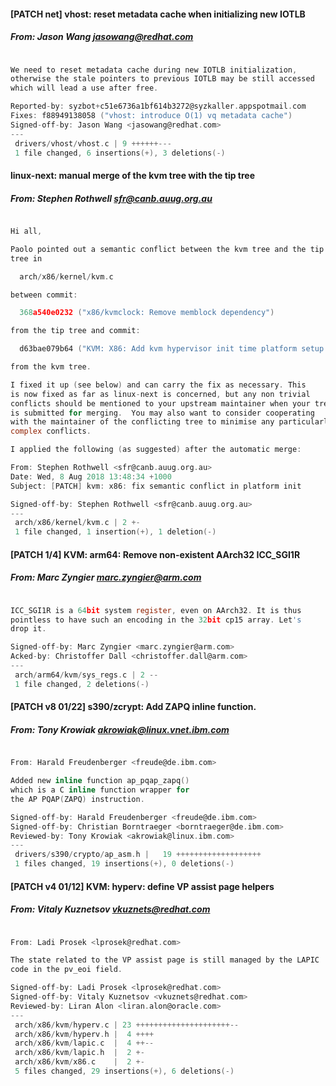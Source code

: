 #### [PATCH net] vhost: reset metadata cache when initializing new IOTLB
##### From: Jason Wang <jasowang@redhat.com>

```c

We need to reset metadata cache during new IOTLB initialization,
otherwise the stale pointers to previous IOTLB may be still accessed
which will lead a use after free.

Reported-by: syzbot+c51e6736a1bf614b3272@syzkaller.appspotmail.com
Fixes: f88949138058 ("vhost: introduce O(1) vq metadata cache")
Signed-off-by: Jason Wang <jasowang@redhat.com>
---
 drivers/vhost/vhost.c | 9 ++++++---
 1 file changed, 6 insertions(+), 3 deletions(-)

```
#### linux-next: manual merge of the kvm tree with the tip tree
##### From: Stephen Rothwell <sfr@canb.auug.org.au>

```c

Hi all,

Paolo pointed out a semantic conflict between the kvm tree and the tip
tree in

  arch/x86/kernel/kvm.c

between commit:

  368a540e0232 ("x86/kvmclock: Remove memblock dependency")

from the tip tree and commit:

  d63bae079b64 ("KVM: X86: Add kvm hypervisor init time platform setup callback")

from the kvm tree.

I fixed it up (see below) and can carry the fix as necessary. This
is now fixed as far as linux-next is concerned, but any non trivial
conflicts should be mentioned to your upstream maintainer when your tree
is submitted for merging.  You may also want to consider cooperating
with the maintainer of the conflicting tree to minimise any particularly
complex conflicts.

I applied the following (as suggested) after the automatic merge:

From: Stephen Rothwell <sfr@canb.auug.org.au>
Date: Wed, 8 Aug 2018 13:48:34 +1000
Subject: [PATCH] kvm: x86: fix semantic conflict in platform init

Signed-off-by: Stephen Rothwell <sfr@canb.auug.org.au>
---
 arch/x86/kernel/kvm.c | 2 +-
 1 file changed, 1 insertion(+), 1 deletion(-)

```
#### [PATCH 1/4] KVM: arm64: Remove non-existent AArch32 ICC_SGI1R
##### From: Marc Zyngier <marc.zyngier@arm.com>

```c

ICC_SGI1R is a 64bit system register, even on AArch32. It is thus
pointless to have such an encoding in the 32bit cp15 array. Let's
drop it.

Signed-off-by: Marc Zyngier <marc.zyngier@arm.com>
Acked-by: Christoffer Dall <christoffer.dall@arm.com>
---
 arch/arm64/kvm/sys_regs.c | 2 --
 1 file changed, 2 deletions(-)

```
#### [PATCH v8 01/22] s390/zcrypt: Add ZAPQ inline function.
##### From: Tony Krowiak <akrowiak@linux.vnet.ibm.com>

```c

From: Harald Freudenberger <freude@de.ibm.com>

Added new inline function ap_pqap_zapq()
which is a C inline function wrapper for
the AP PQAP(ZAPQ) instruction.

Signed-off-by: Harald Freudenberger <freude@de.ibm.com>
Signed-off-by: Christian Borntraeger <borntraeger@de.ibm.com>
Reviewed-by: Tony Krowiak <akrowiak@linux.ibm.com>
---
 drivers/s390/crypto/ap_asm.h |   19 +++++++++++++++++++
 1 files changed, 19 insertions(+), 0 deletions(-)

```
#### [PATCH v4 01/12] KVM: hyperv: define VP assist page helpers
##### From: Vitaly Kuznetsov <vkuznets@redhat.com>

```c

From: Ladi Prosek <lprosek@redhat.com>

The state related to the VP assist page is still managed by the LAPIC
code in the pv_eoi field.

Signed-off-by: Ladi Prosek <lprosek@redhat.com>
Signed-off-by: Vitaly Kuznetsov <vkuznets@redhat.com>
Reviewed-by: Liran Alon <liran.alon@oracle.com>
---
 arch/x86/kvm/hyperv.c | 23 +++++++++++++++++++++--
 arch/x86/kvm/hyperv.h |  4 ++++
 arch/x86/kvm/lapic.c  |  4 ++--
 arch/x86/kvm/lapic.h  |  2 +-
 arch/x86/kvm/x86.c    |  2 +-
 5 files changed, 29 insertions(+), 6 deletions(-)

```
